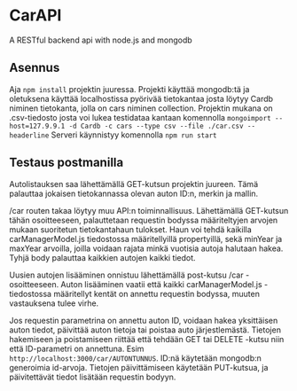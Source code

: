 # CarAPI
A RESTful backend api with node.js and mongodb


## Asennus
Aja `npm install` projektin juuressa.
Projekti käyttää mongodb:tä ja oletuksena käyttää localhostissa pyörivää tietokantaa josta löytyy Cardb niminen tietokanta, jolla
on cars niminen collection. Projektin mukana on .csv-tiedosto josta voi lukea testidataa kantaan komennolla `mongoimport --host=127.9.9.1 -d Cardb -c cars --type csv --file ./car.csv --headerline`
Serveri käynnistyy komennolla `npm run start`

## Testaus postmanilla

Autolistauksen saa lähettämällä GET-kutsun projektin juureen. Tämä palauttaa jokaisen tietokannassa olevan auton ID:n, merkin ja mallin.

/car routen takaa löytyy muu API:n toiminnallisuus. Lähettämällä GET-kutsun tähän osoitteeseen, palauttetaan requestin bodyssa määriteltyjen arvojen mukaan suoritetun tietokantahaun tulokset. Haun voi tehdä kaikilla carManagerModel.js tiedostossa määritellyillä propertyillä, sekä minYear ja maxYear arvoilla, joilla voidaan rajata minkä vuotisia autoja halutaan hakea. Tyhjä body palauttaa kaikkien autojen kaikki tiedot.

Uusien autojen lisääminen onnistuu lähettämällä post-kutsu /car -osoitteeseen. Auton lisääminen vaatii että kaikki carManagerModel.js -tiedostossa määritellyt kentät on annettu requestin bodyssa, muuten vastauksena tulee virhe.

Jos requestin parametrina on annettu auton ID, voidaan hakea yksittäisen auton tiedot, päivittää auton tietoja tai poistaa auto järjestlemästä. Tietojen hakemiseen ja poistamiseen riittää että tehdään GET tai DELETE -kutsu niin että ID-parametri on annettuna. Esim `http://localhost:3000/car/AUTONTUNNUS`. ID:nä käytetään mongodb:n generoimia id-arvoja. Tietojen päivittämiseen käytetään PUT-kutsua, ja päivitettävät tiedot lisätään requestin bodyyn.
